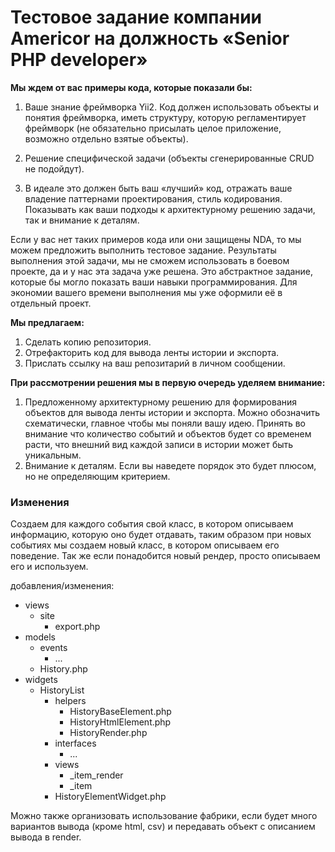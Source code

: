# Тестовое задание компании Americor на должность «Senior PHP developer»

**Мы ждем от вас примеры кода, которые показали бы:**

1. Ваше знание фреймворка Yii2. Код должен использовать объекты и понятия фреймворка, иметь структуру, которую регламентирует фреймворк (не обязательно присылать целое приложение, возможно отдельно взятые объекты).

2. Решение специфической задачи (объекты сгенерированные CRUD не подойдут).

3. В идеале это должен быть ваш «лучший» код, отражать ваше владение паттернами проектирования, стиль кодирования. Показывать как ваши подходы к архитектурному решению задачи, так и внимание к деталям.

Если у вас нет таких примеров кода или они защищены NDA, то мы можем предложить выполнить тестовое задание. Результаты выполнения этой задачи, мы не сможем использовать в боевом проекте, да и у нас эта задача уже решена. Это абстрактное задание, которые бы могло показать ваши навыки программирования. Для экономии вашего времени выполнения мы уже оформили её в отдельный проект.

**Мы предлагаем:**

1. Сделать копию репозитория.
2. Отрефакторить код для вывода ленты истории и экспорта. 
3. Прислать ссылку на ваш репозитарий в личном сообщении.

**При рассмотрении решения мы в первую очередь уделяем внимание:**

1. Предложенному архитектурному решению для формирования объектов для вывода ленты истории и экспорта. Можно обозначить схематически, главное чтобы мы поняли вашу идею. Принять во внимание что количество событий и объектов будет со временем расти, что внешний вид каждой записи в истории может быть уникальным.
2. Внимание к деталям. Если вы наведете порядок это будет плюсом, но не определяющим критерием.

### Изменения

Создаем для каждого события свой класс, в котором описываем информацию, которую оно будет отдавать, таким образом при новых событиях мы создаем новый класс, в котором описываем его поведение. Так же если понадобится новый рендер, просто описываем его и используем.

добавления/изменения:
* views
    * site
        * export.php
* models
    * events
        * ...
    * History.php
* widgets
    * HistoryList
        * helpers
            * HistoryBaseElement.php
            * HistoryHtmlElement.php
            * HistoryRender.php
        * interfaces
            * ...
        * views
            * _item_render
            * _item
        * HistoryElementWidget.php

Можно также организовать использование фабрики, если будет много вариантов вывода (кроме html, csv) и передавать объект с описанием вывода в render.
